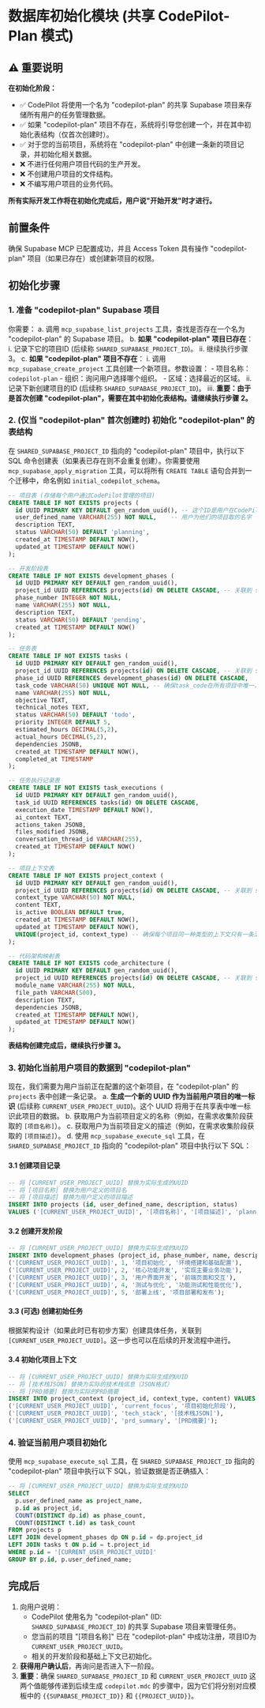 # 数据库初始化模块 (共享 CodePilot-Plan 模式)

## ⚠️ 重要说明
**在初始化阶段：**
- ✅ CodePilot 将使用一个名为 "codepilot-plan" 的共享 Supabase 项目来存储所有用户的任务管理数据。
- ✅ 如果 "codepilot-plan" 项目不存在，系统将引导您创建一个，并在其中初始化表结构（仅首次创建时）。
- ✅ 对于您的当前项目，系统将在 "codepilot-plan" 中创建一条新的项目记录，并初始化相关数据。
- ❌ 不进行任何用户项目代码的生产开发。
- ❌ 不创建用户项目的文件结构。
- ❌ 不编写用户项目的业务代码。

**所有实际开发工作将在初始化完成后，用户说"开始开发"时才进行。**

## 前置条件
确保 Supabase MCP 已配置成功，并且 Access Token 具有操作 "codepilot-plan" 项目（如果已存在）或创建新项目的权限。

## 初始化步骤

### 1. 准备 "codepilot-plan" Supabase 项目
你需要：
   a. 调用 `mcp_supabase_list_projects` 工具，查找是否存在一个名为 "codepilot-plan" 的 Supabase 项目。
   b. **如果 "codepilot-plan" 项目已存在**：
      i.   记录下它的项目ID (后续称 `SHARED_SUPABASE_PROJECT_ID`)。
      ii.  继续执行步骤 3。
   c. **如果 "codepilot-plan" 项目不存在**：
      i.   调用 `mcp_supabase_create_project` 工具创建一个新项目。参数设置：
          - 项目名称：`codepilot-plan`
          - 组织：询问用户选择哪个组织。
          - 区域：选择最近的区域。
      ii.  记录下新创建项目的ID (后续称 `SHARED_SUPABASE_PROJECT_ID`)。
      iii. **重要：由于是首次创建 "codepilot-plan"，需要在其中初始化表结构。请继续执行步骤 2。**

### 2. (仅当 "codepilot-plan" 首次创建时) 初始化 "codepilot-plan" 的表结构
在 `SHARED_SUPABASE_PROJECT_ID` 指向的 "codepilot-plan" 项目中，执行以下 SQL 命令创建表（如果表已存在则不会重复创建）。你需要使用 `mcp_supabase_apply_migration` 工具，可以将所有 `CREATE TABLE` 语句合并到一个迁移中，命名例如 `initial_codepilot_schema`。

```sql
-- 项目表 (存储每个用户通过CodePilot管理的项目)
CREATE TABLE IF NOT EXISTS projects (
  id UUID PRIMARY KEY DEFAULT gen_random_uuid(), -- 这个ID是用户在CodePilot中管理的具体项目的唯一标识
  user_defined_name VARCHAR(255) NOT NULL,    -- 用户为他们的项目取的名字
  description TEXT,
  status VARCHAR(50) DEFAULT 'planning',
  created_at TIMESTAMP DEFAULT NOW(),
  updated_at TIMESTAMP DEFAULT NOW()
);

-- 开发阶段表
CREATE TABLE IF NOT EXISTS development_phases (
  id UUID PRIMARY KEY DEFAULT gen_random_uuid(),
  project_id UUID REFERENCES projects(id) ON DELETE CASCADE, -- 关联到 specific user project
  phase_number INTEGER NOT NULL,
  name VARCHAR(255) NOT NULL,
  description TEXT,
  status VARCHAR(50) DEFAULT 'pending',
  created_at TIMESTAMP DEFAULT NOW()
);

-- 任务表
CREATE TABLE IF NOT EXISTS tasks (
  id UUID PRIMARY KEY DEFAULT gen_random_uuid(),
  project_id UUID REFERENCES projects(id) ON DELETE CASCADE, -- 关联到 specific user project
  phase_id UUID REFERENCES development_phases(id) ON DELETE CASCADE,
  task_code VARCHAR(50) UNIQUE NOT NULL, -- 确保task_code在所有项目中唯一，或者考虑 (project_id, task_code) 复合唯一
  name VARCHAR(255) NOT NULL,
  objective TEXT,
  technical_notes TEXT,
  status VARCHAR(50) DEFAULT 'todo',
  priority INTEGER DEFAULT 5,
  estimated_hours DECIMAL(5,2),
  actual_hours DECIMAL(5,2),
  dependencies JSONB,
  created_at TIMESTAMP DEFAULT NOW(),
  completed_at TIMESTAMP
);

-- 任务执行记录表
CREATE TABLE IF NOT EXISTS task_executions (
  id UUID PRIMARY KEY DEFAULT gen_random_uuid(),
  task_id UUID REFERENCES tasks(id) ON DELETE CASCADE,
  execution_date TIMESTAMP DEFAULT NOW(),
  ai_context TEXT,
  actions_taken JSONB,
  files_modified JSONB,
  conversation_thread_id VARCHAR(255),
  created_at TIMESTAMP DEFAULT NOW()
);

-- 项目上下文表
CREATE TABLE IF NOT EXISTS project_context (
  id UUID PRIMARY KEY DEFAULT gen_random_uuid(),
  project_id UUID REFERENCES projects(id) ON DELETE CASCADE, -- 关联到 specific user project
  context_type VARCHAR(50) NOT NULL,
  content TEXT,
  is_active BOOLEAN DEFAULT true,
  created_at TIMESTAMP DEFAULT NOW(),
  updated_at TIMESTAMP DEFAULT NOW(),
  UNIQUE(project_id, context_type) -- 确保每个项目同一种类型的上下文只有一条活跃记录
);

-- 代码架构映射表
CREATE TABLE IF NOT EXISTS code_architecture (
  id UUID PRIMARY KEY DEFAULT gen_random_uuid(),
  project_id UUID REFERENCES projects(id) ON DELETE CASCADE, -- 关联到 specific user project
  module_name VARCHAR(255) NOT NULL,
  file_path VARCHAR(500),
  description TEXT,
  dependencies JSONB,
  created_at TIMESTAMP DEFAULT NOW(),
  updated_at TIMESTAMP DEFAULT NOW()
);
```
**表结构创建完成后，继续执行步骤 3。**

### 3. 初始化当前用户项目的数据到 "codepilot-plan"
现在，我们需要为用户当前正在配置的这个新项目，在 "codepilot-plan" 的 `projects` 表中创建一条记录。
   a. **生成一个新的 UUID 作为当前用户项目的唯一标识** (后续称 `CURRENT_USER_PROJECT_UUID`)。这个 UUID 将用于在共享表中唯一标识此项目的数据。
   b. 获取用户为当前项目定义的名称（例如，在需求收集阶段获取的 `[项目名称]`）。
   c. 获取用户为当前项目定义的描述（例如，在需求收集阶段获取的 `[项目描述]`）。
   d. 使用 `mcp_supabase_execute_sql` 工具，在 `SHARED_SUPABASE_PROJECT_ID` 指向的 "codepilot-plan" 项目中执行以下 SQL：

#### 3.1 创建项目记录
```sql
-- 将 [CURRENT_USER_PROJECT_UUID] 替换为实际生成的UUID
-- 将 [项目名称] 替换为用户定义的项目名
-- 将 [项目描述] 替换为用户定义的项目描述
INSERT INTO projects (id, user_defined_name, description, status) 
VALUES ('[CURRENT_USER_PROJECT_UUID]', '[项目名称]', '[项目描述]', 'planning');
```

#### 3.2 创建开发阶段
```sql
-- 将 [CURRENT_USER_PROJECT_UUID] 替换为实际生成的UUID
INSERT INTO development_phases (project_id, phase_number, name, description) VALUES
('[CURRENT_USER_PROJECT_UUID]', 1, '项目初始化', '环境搭建和基础配置'),
('[CURRENT_USER_PROJECT_UUID]', 2, '核心功能开发', '实现主要业务功能'),
('[CURRENT_USER_PROJECT_UUID]', 3, '用户界面开发', '前端页面和交互'),
('[CURRENT_USER_PROJECT_UUID]', 4, '测试与优化', '功能测试和性能优化'),
('[CURRENT_USER_PROJECT_UUID]', 5, '部署上线', '项目部署和发布');
```

#### 3.3 (可选) 创建初始任务
根据架构设计（如果此时已有初步方案）创建具体任务，关联到 `[CURRENT_USER_PROJECT_UUID]`。这一步也可以在后续的开发流程中进行。

#### 3.4 初始化项目上下文
```sql
-- 将 [CURRENT_USER_PROJECT_UUID] 替换为实际生成的UUID
-- 将 [技术栈JSON] 替换为实际的技术栈信息（JSON格式）
-- 将 [PRD摘要] 替换为实际的PRD摘要
INSERT INTO project_context (project_id, context_type, content) VALUES
('[CURRENT_USER_PROJECT_UUID]', 'current_focus', '项目初始化阶段'),
('[CURRENT_USER_PROJECT_UUID]', 'tech_stack', '[技术栈JSON]'),
('[CURRENT_USER_PROJECT_UUID]', 'prd_summary', '[PRD摘要]');
```

### 4. 验证当前用户项目初始化
使用 `mcp_supabase_execute_sql` 工具，在 `SHARED_SUPABASE_PROJECT_ID` 指向的 "codepilot-plan" 项目中执行以下 SQL，验证数据是否正确插入：
```sql
-- 将 [CURRENT_USER_PROJECT_UUID] 替换为实际生成的UUID
SELECT 
  p.user_defined_name as project_name,
  p.id as project_id,
  COUNT(DISTINCT dp.id) as phase_count,
  COUNT(DISTINCT t.id) as task_count 
FROM projects p
LEFT JOIN development_phases dp ON p.id = dp.project_id
LEFT JOIN tasks t ON p.id = t.project_id
WHERE p.id = '[CURRENT_USER_PROJECT_UUID]'
GROUP BY p.id, p.user_defined_name;
```

## 完成后
1. 向用户说明：
   - CodePilot 使用名为 "codepilot-plan" (ID: `SHARED_SUPABASE_PROJECT_ID`) 的共享 Supabase 项目来管理任务。
   - 您当前的项目 "[项目名称]" 已在 "codepilot-plan" 中成功注册，项目ID为 `CURRENT_USER_PROJECT_UUID`。
   - 相关的开发阶段和基础上下文已初始化。
2. **获得用户确认后**，再询问是否进入下一阶段。
3. **重要**：确保 `SHARED_SUPABASE_PROJECT_ID` 和 `CURRENT_USER_PROJECT_UUID` 这两个值能够传递到后续生成 `codepilot.mdc` 的步骤中，因为它们将分别对应模板中的 `{{SUPABASE_PROJECT_ID}}` 和 `{{PROJECT_UUID}}`。
